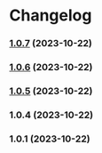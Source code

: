 # Changelog



### [1.0.7](https://github.com/Ajayos/code-manager-test/compare/v1.0.6...v1.0.7) (2023-10-22)

### [1.0.6](https://github.com/Ajayos/code-manager-test/compare/v1.0.5...v1.0.6) (2023-10-22)

### [1.0.5](https://github.com/Ajayos/code-manager-test/compare/v1.0.4...v1.0.5) (2023-10-22)

### 1.0.4 (2023-10-22)

### 1.0.1 (2023-10-22)
